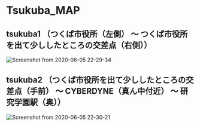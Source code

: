 # Tsukuba_MAP
## tsukuba1 （つくば市役所（左側） 〜 つくば市役所を出て少ししたところの交差点（右側））
![Screenshot from 2020-06-05 22-29-34](https://user-images.githubusercontent.com/20837922/83881864-3e3a1a80-a77c-11ea-9acb-7707163de582.png)

## tsukuba2 （つくば市役所を出て少ししたところの交差点（手前） 〜 CYBERDYNE（真ん中付近） 〜 研究学園駅（奥））
![Screenshot from 2020-06-05 22-30-21](https://user-images.githubusercontent.com/20837922/83881948-60cc3380-a77c-11ea-989a-088a70278dd4.png)

